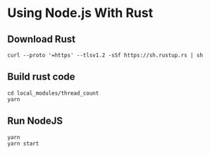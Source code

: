 # Using Node.js With Rust

## Download Rust

```
curl --proto '=https' --tlsv1.2 -sSf https://sh.rustup.rs | sh
```

## Build rust code

```
cd local_modules/thread_count
yarn
```

## Run NodeJS

```
yarn
yarn start
```
